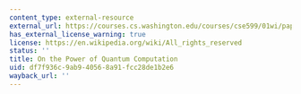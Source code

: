 ```yaml
---
content_type: external-resource
external_url: https://courses.cs.washington.edu/courses/cse599/01wi/papers/simon_qc.pdf
has_external_license_warning: true
license: https://en.wikipedia.org/wiki/All_rights_reserved
status: ''
title: On the Power of Quantum Computation
uid: df7f936c-9ab9-4056-8a91-fcc28de1b2e6
wayback_url: ''
---
```

